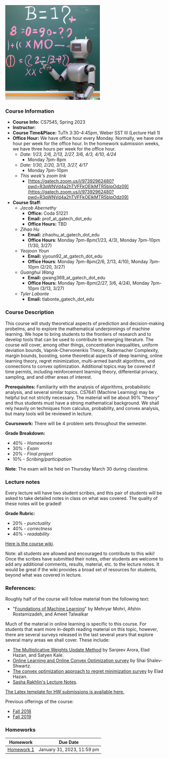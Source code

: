 <img src="robot_blackboard.png"
     width="300" />

### Course Information

* **Course Info:**	CS7545, Spring 2023
* **Instructor:**	
* **Course Time&Place:**	TuTh 3:30-4:45pm, Weber SST III (Lecture Hall 1)
* **Office Hour:** We have office hour every Monday. Normally, we have one hour per week for the office hour. In the homework submission weeks, we have three hours per week for the office hour.  
    - *Date: 1/23, 2/6, 2/13, 2/27, 3/6, 4/3, 4/10, 4/24*
        - Monday 7pm-8pm
    - *Date: 1/30, 2/20, 3/13, 3/27, 4/17*
        - Monday 7pm-10pm
    - *This week's zoom link*
        - [https://gatech.zoom.us/j/97392962480?pwd=R3pWNVd4a2hTVFFkOElkMTR5blpOdz09](https://gatech.zoom.us/j/97392962480?pwd=R3pWNVd4a2hTVFFkOElkMTR5blpOdz09)
* **Course Staff**:
    - *Jacob Abernethy*
        - **Office:**  Coda S1221
        - **Email:** prof_at_gatech_dot_edu
        - **Office Hours:** TBD
    - *Zihao Hu*
        - **Email:** zihaohu_at_gatech_dot_edu
        - **Office Hours**: Monday 7pm-8pm(1/23, 4/3), Monday 7pm-10pm (1/30, 3/27)
    - *Yeojoon Youn*
        - **Email:** yjyoun92_at_gatech_dot_edu
        - **Office Hours**: Monday 7pm-8pm(2/6, 2/13, 4/10), Monday 7pm-10pm (2/20, 3/27)
    - *Guanghui Wang*
        - **Email:** gwang369_at_gatech_dot_edu
        - **Office Hours:** Monday 7pm-8pm(2/27, 3/6, 4/24), Monday 7pm-10pm (3/13, 3/27)
    - *Tyler Labonte*
        - **Email:** tlabonte_gatech_dot_edu

### Course Description

This course will study theoretical aspects of prediction and decision-making probelms, and to explore the mathematical underpinnings of machine learning. We hope to bring students to the frontiers of research and to develop tools that can be used to contribute to emerging literature. The course will cover, among other things, concentration inequalities, uniform deviation bounds, Vapnik-Chervonenkis Theory, Rademacher Complexity, margin bounds, boosting, some theoretical aspects of deep learning, online learning theory, regret minimization, multi-armed bandit algorithms, and connections to convex optimization. Additional topics may be covered if time permits, including reinforcement learning theory, differential privacy, sampling, and and other areas of interest. 

**Prerequisites:** Familiarity with the analysis of algorithms, probabilistic analysis, and several similar topics. CS7641 (Machine Learning) may be helpful but not strictly necessary. The material will be about 90% "theory" and thus students must have a strong mathematical background. We shall rely heavily on techniques from calculus, probability, and convex analysis, but many tools will be reviewed in lecture.

**Coursework:** There will be 4 problem sets throughout the semester.

**Grade Breakdown:**
* 40% - *Homeworks*
* 30% - *Exam*
* 20% - *Final project*
* 10% - *Scribing/participation*

**Note**: The exam will be held on Thursday March 30 during classtime.

### Lecture notes

Every lecture will have two student scribes, and this pair of students will be asked to take detailed notes in class on what was covered. The quality of these notes will be graded! 

**Grade Rubric:**
* 20% - *punctuality*
* 40% - *correctness*
* 40% - *readability*

[Here is the course wiki](https://github.com/mltheory/CS7545/wiki).

Note: all students are allowed and encouraged to contribute to this wiki! Once the scribes have submitted their notes, other students are welcome to add any additional comments, results, material, etc. to the lecture notes. It would be great if the wiki provides a broad set of resources for students, beyond what was covered in lecture.


### References:

Roughly half of the course will follow material from the following text:

 * "[Foundations of Machine Learning](https://www.amazon.com/Foundations-Machine-Learning-Adaptive-Computation/dp/026201825X)" by Mehryar Mohri, Afshin Rostamizadeh, and Ameet Talwalkar

Much of the material in online learning is specific to this course. For students that want more in-depth reading material on this topic, however, there are several surveys released in the last several years that explore several many areas we shall cover. These include:

* [The Multiplicative Weights Update Method](http://www.cs.princeton.edu/~arora/pubs/MWsurvey.pdf) by Sanjeev Arora, Elad Hazan, and Satyen Kale.
* [Online Learning and Online Convex Optimization survey](http://www.cs.huji.ac.il/~shais/papers/OLsurvey.pdf) by Shai Shalev-Shwartz.
* [The convex optimization approach to regret minimization survey](http://www.cs.princeton.edu/~ehazan/papers/OCO-survey.pdf) by Elad Hazan.
* [Sasha Rakhlin's Lecture Notes](http://www-stat.wharton.upenn.edu/~rakhlin/courses/stat928/stat928_notes.pdf).

[The Latex template for HW submissions is available here.](./hw/CS7545hw_template.tex)

Previous offerings of the course: 
- [Fall 2018](./Fall18)
- [Fall 2019](./Fall19)

### Homeworks

| Homework | Due Date  | 
| :------------: |:-------------: |
| [Homework 1](./hw/CS7545_HW1.pdf) | January 31, 2023, 11:59 pm |
